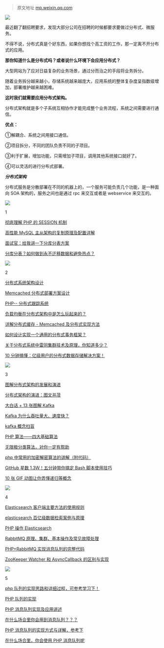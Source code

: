 > 原文地址 [mp.weixin.qq.com](https://mp.weixin.qq.com/s/PSPx_3nTRZ-n0OFMXfvJAQ)

![](https://mmbiz.qpic.cn/mmbiz_jpg/LFP9SpGv0PHQYAUyvL8wyKJs30uibNiaQxYtMNmb1KSNxjEEpLyC49KWul0ic9dTlgog2POb3iaKmAfW1qiaIc6B8og/640?wx_fmt=jpeg)

最近翻了翻招聘要求，发现大部分公司在招聘的时候都要求要做过分布式、微服务。

不得不说，分布式真是个好东西，如果你想找个高工资的工作，那一定离不开分布式的应用。

**那你知道什么是分布式吗？或者说什么环境下会应用分布式？**

  

大型网站为了应对日益复杂的业务场景，通过分而治之的手段将业务拆分。

随着业务拆分越来越小，存储系统越来越庞大，应用系统的整体复杂度呈指数级增加，部署维护越来越困难。

**这时我们就需要应用分布式架构。**

  

分布式架构就是多个子系统互相协作才能完成整个业务流程，系统之间需要进行通信。

**优点：**

①解耦合、系统之间用接口通信。

②项目拆分，不同的团队负责不同的子项目。

③利于扩展，增加功能，只需增加子项目，调用其他系统接口就好了。

④可以灵活的进行分布式部署。

  



**_分布式架构_**

  

分布式服务是分散部署在不同的机器上的，一个服务可能负责几个功能，是一种面向 SOA 架构的，服务之间也是通过 rpc 来交互或者是 webservice 来交互的。

![](https://mmbiz.qpic.cn/mmbiz_png/LFP9SpGv0PHQYAUyvL8wyKJs30uibNiaQx2bgFdhDkibq24656bLuJj48sdtGqM2lekrQC37tkubhnSUj4x2Fph7Q/640?wx_fmt=png)

1

[彻底理解 PHP 的 SESSION 机制](http://mp.weixin.qq.com/s?__biz=MzIwNjQ5MDk3NA==&mid=2247484143&idx=2&sn=66df3bbfc3881d3e441105469987ddf2&chksm=97219edea05617c82f730f3afaf7e61cfb85821547487cc330dceab48424452e96c6a6afc0f1&scene=21#wechat_redirect)

[高性能 MySQL 主从架构的复制原理及配置详解](http://mp.weixin.qq.com/s?__biz=MzIwNjQ5MDk3NA==&mid=2247487143&idx=2&sn=538a617a69263428fb67011bc2035217&chksm=97219296a0561b80e023f79e8cc2080e39bdf80a22c86f0f25e909d3ad2c13bb92636b723ba9&scene=21#wechat_redirect)

[面试官：给我讲一下分库分表方案](http://mp.weixin.qq.com/s?__biz=MzIwNjQ5MDk3NA==&mid=2247487629&idx=1&sn=07a81bde7ba1ba7ece9aef6975aa394a&chksm=97218cbca05605aaa32b0eb2d18a3598eeffb6afd07ecca4eaf27b820a59a5a07dd89f5189c4&scene=21#wechat_redirect)

[分库分表？如何做到永不迁移数据和避免热点？](http://mp.weixin.qq.com/s?__biz=MzIwNjQ5MDk3NA==&mid=2247487688&idx=1&sn=0b4b6c4431b848ab349287c43e5d6271&chksm=97218cf9a05605ef147b06d37b8acea99c59c31538cadff9239fb08ceff3bee40719fb72f995&scene=21#wechat_redirect)

![](https://mmbiz.qpic.cn/mmbiz_png/LFP9SpGv0PHQYAUyvL8wyKJs30uibNiaQx2bgFdhDkibq24656bLuJj48sdtGqM2lekrQC37tkubhnSUj4x2Fph7Q/640?wx_fmt=png)

2

[分布式系统架构设计](http://mp.weixin.qq.com/s?__biz=MzIwNjQ5MDk3NA==&mid=2247487471&idx=1&sn=04a5271c3223859760f14e6c07dc3bb0&chksm=972193dea0561ac8b65d1f7b0fe612c30ff0f906fe5b37799490e43016cf0cd58d48889d142b&scene=21#wechat_redirect)

[Memcached 分布式部署方案设计](http://mp.weixin.qq.com/s?__biz=MzIwNjQ5MDk3NA==&mid=2247486396&idx=1&sn=d775b5fe1cc4514cabc3b1187d06e9b5&chksm=9721978da0561e9b33daf4c297e7abbb729de0cd1c80d08da0d4846542b1e3ffa5ff37c6500b&scene=21#wechat_redirect)

[PHP-- 分布式跟踪系统](http://mp.weixin.qq.com/s?__biz=MzIwNjQ5MDk3NA==&mid=2247485120&idx=3&sn=6700d4d96ef11395624b3bde24dc20ba&chksm=97219af1a05613e744ad061f833cbd47b4a44657fad9778a19caea0f4dbf7464c66b34147f61&scene=21#wechat_redirect)

[负载均衡在分布式架构中是怎么玩起来的？](http://mp.weixin.qq.com/s?__biz=MzIwNjQ5MDk3NA==&mid=2247488558&idx=1&sn=e22398fe3659763bcbcdf362a7d62526&chksm=9721881fa0560109c93da59815ff84bcfb44827a677acd75d6e5a05b9b1985b30fdf558e4982&scene=21#wechat_redirect)

[详解分布式缓存 - Memcached 及分布式实现方法](http://mp.weixin.qq.com/s?__biz=MzIwNjQ5MDk3NA==&mid=2247484197&idx=2&sn=4ea613ca04f5832fc1bf10a3a1ce8228&chksm=97219f14a05616026adf4c5b6126dd39b5d2530cd06075b129526423954707f2f1cc46ea001b&scene=21#wechat_redirect)

[如何设计实现一个通用的分布式事务框架？](http://mp.weixin.qq.com/s?__biz=MzIwNjQ5MDk3NA==&mid=2247489174&idx=1&sn=e60aefd2edea1b82b8fc5db57974e100&chksm=97218aa7a05603b1a69d997b2a77bf082046405eac05d85f4f1934664606211e3a8d45680b27&scene=21#wechat_redirect)

[关于分布式系统中雷同集群技术及原理，你知道多少？](http://mp.weixin.qq.com/s?__biz=MzIwNjQ5MDk3NA==&mid=2247488818&idx=1&sn=1f819de7d6af3ead6acc6f5f7baab4d8&chksm=97218903a0560015e43dfa07c506e061f6d5e23c6b32e0930e49fed4e5d05167fd1b062a853e&scene=21#wechat_redirect)

[10 分钟搞懂：亿级用户的分布式数据存储解决方案！](http://mp.weixin.qq.com/s?__biz=MzIwNjQ5MDk3NA==&mid=2247487545&idx=1&sn=cc0313ed996cd830498ae0d2053f9657&chksm=97218c08a056051ea5b414f468949b7827f0db00f2b83d63cf0d2a1bc1be866101b03c7554c8&scene=21#wechat_redirect)

![](https://mmbiz.qpic.cn/mmbiz_png/LFP9SpGv0PHQYAUyvL8wyKJs30uibNiaQx2bgFdhDkibq24656bLuJj48sdtGqM2lekrQC37tkubhnSUj4x2Fph7Q/640?wx_fmt=png)

3

[图解分布式架构的发展和演进](http://mp.weixin.qq.com/s?__biz=MzIwNjQ5MDk3NA==&mid=2247489339&idx=1&sn=08a6500ec24dc0c11d81b3574ed27e5b&chksm=97218b0aa056021c2789fa8be97b5272193dd1701704aa344dd020e06220f420e5f16e4f2eb2&scene=21#wechat_redirect)  

[分布式架构的演进：图文并茂](http://mp.weixin.qq.com/s?__biz=MzIwNjQ5MDk3NA==&mid=2247486737&idx=1&sn=eacf8a564baf795f5bc4744b374aa960&chksm=97219120a056183654a8776ee163a04a75179889e23ac7b6379b9a2c2d6633bc0b55fcb22864&scene=21#wechat_redirect)

[大白话 + 13 张图解 Kafka](http://mp.weixin.qq.com/s?__biz=MzIwNjQ5MDk3NA==&mid=2247489600&idx=1&sn=aeb7c0812e274726891a140939d6425e&chksm=97218471a0560d67a274622c4f4cd17d50de47c4fef4e9630f1a6feb0f16347f5710aa901b15&scene=21#wechat_redirect)

[Kafka 为什么吞吐量大、速度快？](http://mp.weixin.qq.com/s?__biz=MzIwNjQ5MDk3NA==&mid=2247489886&idx=2&sn=8895804a4d1ed8832e08ac83029ab900&chksm=9721856fa0560c79abd8f91a00dd89fbe125987d13269653890007e72575bed68c48bbbf98c7&scene=21#wechat_redirect)

[kafka 概念扫盲](http://mp.weixin.qq.com/s?__biz=MzIwNjQ5MDk3NA==&mid=2247489519&idx=1&sn=09ef05fbe8f59267167b046a415a2c13&chksm=97218bdea05602c8e5aee984378393d4eaa7b4da7238ba8aeb18478f6d4a6e0fb6735d0ba64b&scene=21#wechat_redirect)

[PHP 算法——四大基础算法](http://mp.weixin.qq.com/s?__biz=MzIwNjQ5MDk3NA==&mid=2247487562&idx=1&sn=dbc557e8fd831f7e9dc1c66e7fe6cf35&chksm=97218c7ba056056d47a9bb10c2737b10671a6c291e21969164149cabf775d4184e60a1e2cbcc&scene=21#wechat_redirect)

[无限极分类算法，对你一定有帮助](http://mp.weixin.qq.com/s?__biz=MzIwNjQ5MDk3NA==&mid=2247486464&idx=2&sn=c2ef7343691cc575891692f99304f9c9&chksm=97219031a0561927c2d823042ae78b0a6ca09246331c2006f0e30e590645d096c2032ad41311&scene=21#wechat_redirect)

[php 中常用的加密解密算法的讲解（附代码）](http://mp.weixin.qq.com/s?__biz=MzIwNjQ5MDk3NA==&mid=2247485890&idx=1&sn=599a5c6b5beb42813a9f32e0621d5376&chksm=972195f3a0561ce53310be25ba5fc2def310f30a5c18e54078f5abc9b74ecbe449ec7c40bf41&scene=21#wechat_redirect)

[GitHub 星数 1.3W！五分钟带你搞定 Bash 脚本使用技巧](http://mp.weixin.qq.com/s?__biz=MzIwNjQ5MDk3NA==&mid=2247487703&idx=1&sn=ad230f7f18f12eebba6a082502289562&chksm=97218ce6a05605f0de8aa123bdd25b1f8f7da2feae480ddfc948228e18daa46b5bdbb29d2305&scene=21#wechat_redirect)

[10 张 GIF 动图让你弄懂递归等概念](http://mp.weixin.qq.com/s?__biz=MzIwNjQ5MDk3NA==&mid=2247487755&idx=1&sn=dd6c7cf9f9a88b8e9bd7055190538078&chksm=97218d3aa056042c3d9f95341d8a31473b5fc997770def9f9d4869a5269ae86c751b59b06168&scene=21#wechat_redirect)

![](https://mmbiz.qpic.cn/mmbiz_png/LFP9SpGv0PHQYAUyvL8wyKJs30uibNiaQx2bgFdhDkibq24656bLuJj48sdtGqM2lekrQC37tkubhnSUj4x2Fph7Q/640?wx_fmt=png)

4

[Elasticsearch 客户端主要方法的使用规则](http://mp.weixin.qq.com/s?__biz=MzIwNjQ5MDk3NA==&mid=2247489859&idx=1&sn=ea668909cac604fca2d6e0b4b2ac86d4&chksm=97218572a0560c64e12a7901f16c6d2955b2b3204d784e3a542202637aafc2cafa9ad57eb999&scene=21#wechat_redirect)

[elasticsearch 百亿级数据检索案例与原理](http://mp.weixin.qq.com/s?__biz=MzIwNjQ5MDk3NA==&mid=2247488860&idx=1&sn=cd1ff8300d368e604139de42c1aa6e74&chksm=9721896da056007b842fa26eb87c541d4f00cbc431ce8fc9219ee9af5c753af0c3520a40fa19&scene=21#wechat_redirect)

[PHP 操作 Elasticsearch](http://mp.weixin.qq.com/s?__biz=MzIwNjQ5MDk3NA==&mid=2247489671&idx=2&sn=db132ea877d2f64ac4f7726b327e16e4&chksm=972184b6a0560da0b91918bbaa67c8e789cf04baed1b7d566e1d94d3bf425174fd9f789646f8&scene=21#wechat_redirect)

[RabbitMQ 原理、集群、基本操作及常见故障处理](http://mp.weixin.qq.com/s?__biz=MzIwNjQ5MDk3NA==&mid=2247487672&idx=2&sn=3d979d826178c662d20c6e356ece3ad5&chksm=97218c89a056059fe7d0f19e590ab67876aab6636e5e28df0020122efd5d0df40a0e19c92ff3&scene=21#wechat_redirect)

[PHP+RabbitMQ 实现消息队列的完整代码](http://mp.weixin.qq.com/s?__biz=MzIwNjQ5MDk3NA==&mid=2247487783&idx=1&sn=1050a3926c0d9c5df98eab6a3ce95155&chksm=97218d16a0560400f9f25693d283e3fac85a72bec10dc500fd4fb7b5f25ba08c9415e0420efa&scene=21#wechat_redirect)

[ZooKeeper Watcher 和 AsyncCallback 的区别与实现](http://mp.weixin.qq.com/s?__biz=MzIwNjQ5MDk3NA==&mid=2247489116&idx=1&sn=516fb7dbb924dcda21c1c5d56e3ccbe5&chksm=97218a6da056037bb4528882f02436449741fa52fe63b11f604c4be74366a054fabc3f95c1e0&scene=21#wechat_redirect)

![](https://mmbiz.qpic.cn/mmbiz_png/LFP9SpGv0PHQYAUyvL8wyKJs30uibNiaQx2bgFdhDkibq24656bLuJj48sdtGqM2lekrQC37tkubhnSUj4x2Fph7Q/640?wx_fmt=png)

5

[php 队列的实现思路和详细过程，可参考学习下！](http://mp.weixin.qq.com/s?__biz=MzIwNjQ5MDk3NA==&mid=2247486121&idx=1&sn=db8136a36601dd0540d6db6e6d2b32b8&chksm=97219698a0561f8ea7817fa8442869ce32587f454091feae619aac17b9d71328c8b629835614&scene=21#wechat_redirect)

[PHP 队列的实现](http://mp.weixin.qq.com/s?__biz=MzIwNjQ5MDk3NA==&mid=2247487081&idx=1&sn=6268b97f9a9f3327bfbe56d7786539bc&chksm=97219258a0561b4e78c512c52976000e6c8ec984c949196a10cc1004a0a6879a665f5bf83037&scene=21#wechat_redirect)

[PHP 消息队列实现及应用讲述](http://mp.weixin.qq.com/s?__biz=MzIwNjQ5MDk3NA==&mid=2247489721&idx=2&sn=1b51fd00c740aeaa41a1a5e631cc4464&chksm=97218488a0560d9e9ef35c95cf5128792b46eee9fdc9ef44a1f5153bed425b0b07751d867d64&scene=21#wechat_redirect)

[在什么场合里你会用到消息队列？？？](http://mp.weixin.qq.com/s?__biz=MzIwNjQ5MDk3NA==&mid=2247485283&idx=3&sn=ca1a295db40eebbdc8b49893157987ca&chksm=97219b52a0561244afed6baa61afee896e2a67c3f4d5aee9bc56fe1fd0bd21768eb20d5c49af&scene=21#wechat_redirect)

[PHP 消息队列的实现方式与详解，参考下](http://mp.weixin.qq.com/s?__biz=MzIwNjQ5MDk3NA==&mid=2247486319&idx=1&sn=ea1c8cf4a0a7a95ffbbe2861e5fc0da9&chksm=9721975ea0561e482b4c87ddfaf927372dd6f1c5a5e4e475920044123899d06d35f8b12b24ed&scene=21#wechat_redirect)

[在什么场合里，你会使用 PHP 消息队列呢](http://mp.weixin.qq.com/s?__biz=MzIwNjQ5MDk3NA==&mid=2247486004&idx=2&sn=c1482f167798c2ebd3b4ec6e4d83f624&chksm=97219605a0561f138d3e4f2013f2f08c45c7161794ac7489ac44dc10ec2a9c8fee81a8bdeb9a&scene=21#wechat_redirect)
